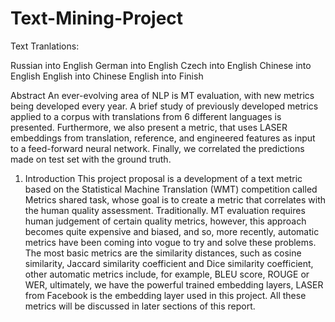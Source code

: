 # Text-Mining-Project

Text Tranlations: 

Russian into English
German into English
Czech into English
Chinese into English
English into Chinese
English into Finish

Abstract
An ever-evolving area of NLP is MT evaluation, with new metrics being developed every year. A brief study of previously developed metrics applied to a corpus with translations from 6 different languages is presented. Furthermore, we also present a metric, that uses LASER embeddings from translation, reference, and engineered features as input to a feed-forward neural network. Finally, we correlated the predictions made on test set with the ground truth.

1. Introduction
This project proposal is a development of a text metric based on the Statistical Machine Translation (WMT) competition called Metrics shared task, whose goal is to create a metric that correlates with the human quality assessment. Traditionally.
MT evaluation requires human judgement of certain quality metrics, however, this approach becomes quite expensive and biased, and so, more recently, automatic metrics have been coming into vogue to try and solve these problems. The most basic metrics are the similarity distances, such as cosine similarity, Jaccard similarity coefficient and Dice similarity coefficient, other automatic metrics include, for example, BLEU score, ROUGE or WER, ultimately, we have the powerful trained embedding layers, LASER from Facebook is the embedding layer used in this project. All these metrics will be discussed in later sections of this report.
